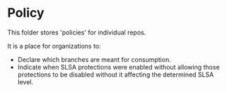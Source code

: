 # Policy

This folder stores 'policies' for individual repos.

It is a place for organizations to:

* Declare which branches are meant for consumption.
* Indicate when SLSA protections were enabled without allowing
  those protections to be disabled without it affecting the
  determined SLSA level.